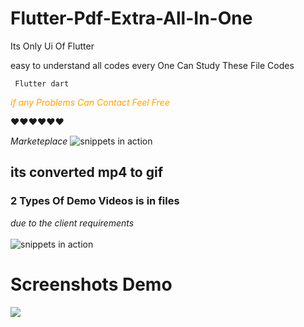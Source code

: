# Flutter-Pdf-Extra-All-In-One
Its Only Ui Of Flutter

easy to understand all codes every One Can Study These File Codes

<code> Flutter dart </code>

<i> <p style="color:orange;"> if any Problems Can Contact Feel Free </p> </i>

❤❤❤❤❤❤ 

<i> Marketeplace </i>
![snippets in action](https://github.com/HassanAmeer/Flutter-Pdf-Extra-All-In-One-Ui/blob/main/loadcat.gif)

## its converted mp4 to gif 
### 2 Types Of Demo Videos is in files
<i> due to the client requirements </i>
<br></br>
![snippets in action](https://github.com/HassanAmeer/Flutter-Pdf-Extra-All-In-One-Ui/blob/main/demo1.gif)



# Screenshots Demo
<img src='demo1.png'>

